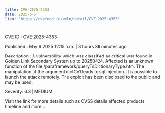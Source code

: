 ```yaml
---
title: CVE-2025-4353
date: 2025-5-6
lien: "https://cvefeed.io/vuln/detail/CVE-2025-4353"

---
```


CVE ID : CVE-2025-4353

Published :  May 6
2025
12:15 p.m. | 3 hours
36 minutes ago

Description : A vulnerability
which was classified as critical
was found in Golden Link Secondary System up to 20250424. Affected is an unknown function of the file /paraframework/queryTsDictionaryType.htm. The manipulation of the argument dictCn1 leads to sql injection. It is possible to launch the attack remotely. The exploit has been disclosed to the public and may be used.

Severity: 6.3 | MEDIUM

Visit the link for more details
such as CVSS details
affected products
timeline
and more...
